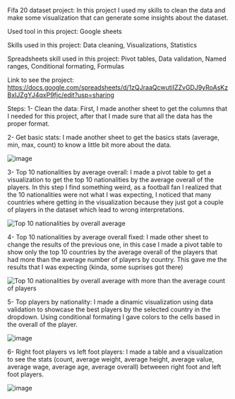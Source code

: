 Fifa 20 dataset project:
In this project I used my skills to clean the data and make some visualization that can generate some insights about the dataset.

Used tool in this project: Google sheets

Skills used in this project: Data cleaning, Visualizations, Statistics

Spreadsheets skill used in this project: Pivot tables, Data validation, Named ranges, Conditional formating, Formulas

Link to see the project:  
https://docs.google.com/spreadsheets/d/1zQJraaQcwutiIZZvGDJ9yRoAsKzBxIJZgYJ4qxP9fjc/edit?usp=sharing


Steps: 
1- Clean the data: First, I made another sheet to get the columns that I needed for this project, after that I made sure that all the data has the proper format.


2- Get basic stats: I made another sheet to get the basics stats (average, min, max, count) to know a little bit more about the data.

![image](https://github.com/DAGF1712/Data_analyst_portfolio/assets/55629047/7d714720-b3ca-4820-b762-a065d3cc0d43)


3- Top 10 nationalities by average overall: I made a pivot table to get a visualization to get the top 10 nationalities by the average overall of the players. In this step I find something weird, as a football fan I realized that the 10 nationalities were not what I was expecting, I noticed that many countries where getting in the visualization because they just got a couple of players in the dataset which lead to wrong interpretations.

![Top 10 nationalities by overall average](https://github.com/DAGF1712/Data_analyst_portfolio/assets/55629047/3c5a94d4-4e68-4e21-8e99-3db5548b68ca)


4- Top 10 nationalities by average overall fixed: I made other sheet to change the results of the previous one, in this case I made a pivot table to show only the top 10 countries by the average overall of the players that had more than the average number of players by country. This gave me the results that I was expecting (kinda, some suprises got there)

![Top 10 nationalities by overall average with more than the average count of players](https://github.com/DAGF1712/Data_analyst_portfolio/assets/55629047/bf4fab98-23a0-4c2a-8d94-705427058e44)


5- Top players by nationality: I made a dinamic visualization using data validation to showcase the best players by the selected country in the dropdown. Using conditional formating I gave colors to the cells based in the overall of the player.

![image](https://github.com/DAGF1712/Data_analyst_portfolio/assets/55629047/910170ba-03de-4e6f-81e7-7ebc9789954a)


6- Right foot players vs left foot players: I made a table and a visualization to see the stats (count, average weight, average height, average value, average wage, average age, average overall) betweeen right foot and left foot players.

![image](https://github.com/DAGF1712/Data_analyst_portfolio/assets/55629047/f5572d56-5ae0-4b3a-9b78-344ec7f1d2b7)


